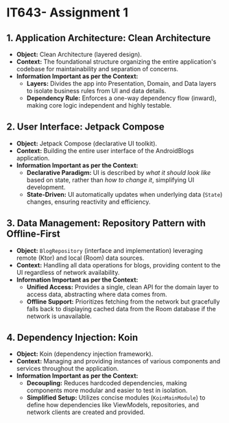 # IT643- Assignment 1

## 1. Application Architecture: Clean Architecture

* **Object:** Clean Architecture (layered design).
* **Context:** The foundational structure organizing the entire application's codebase for maintainability and separation of concerns.
* **Information Important as per the Context:**
    * **Layers:** Divides the app into Presentation, Domain, and Data layers to isolate business rules from UI and data details.
    * **Dependency Rule:** Enforces a one-way dependency flow (inward), making core logic independent and highly testable.

## 2. User Interface: Jetpack Compose

* **Object:** Jetpack Compose (declarative UI toolkit).
* **Context:** Building the entire user interface of the AndroidBlogs application.
* **Information Important as per the Context:**
    * **Declarative Paradigm:** UI is described by *what it should look like* based on state, rather than *how to change it*, simplifying UI development.
    * **State-Driven:** UI automatically updates when underlying data (`State`) changes, ensuring reactivity and efficiency.

## 3. Data Management: Repository Pattern with Offline-First

* **Object:** `BlogRepository` (interface and implementation) leveraging remote (Ktor) and local (Room) data sources.
* **Context:** Handling all data operations for blogs, providing content to the UI regardless of network availability.
* **Information Important as per the Context:**
    * **Unified Access:** Provides a single, clean API for the domain layer to access data, abstracting where data comes from.
    * **Offline Support:** Prioritizes fetching from the network but gracefully falls back to displaying cached data from the Room database if the network is unavailable.

## 4. Dependency Injection: Koin

* **Object:** Koin (dependency injection framework).
* **Context:** Managing and providing instances of various components and services throughout the application.
* **Information Important as per the Context:**
    * **Decoupling:** Reduces hardcoded dependencies, making components more modular and easier to test in isolation.
    * **Simplified Setup:** Utilizes concise modules (`KoinMainModule`) to define how dependencies like ViewModels, repositories, and network clients are created and provided.
